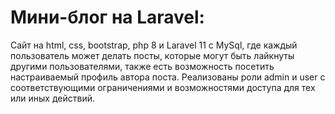 <h1>Мини-блог на Laravel:</h1>
<p>Сайт на html, css, bootstrap, php 8 и Laravel 11 с MySql, где каждый пользователь может делать посты, которые могут быть лайкнуты другими пользователями, также есть возможность посетить настраиваемый профиль автора поста. Реализованы роли admin и user с соответствующими ограничениями и возможностями доступа для тех или иных действий. </p>
